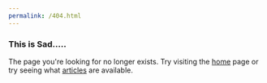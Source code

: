 ```yaml
---
permalink: /404.html
---
```


### This is Sad.....

The page you're looking for no longer exists. Try visiting the [home](index.md) page or try seeing what [articles](articles/intro.md) are available.
